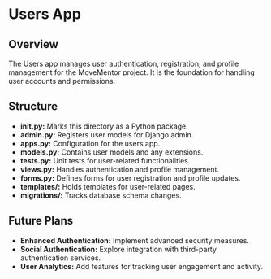 # Users App

## Overview
The Users app manages user authentication, registration, and profile management for the MoveMentor project. It is the foundation for handling user accounts and permissions.

## Structure

- **__init__.py:** Marks this directory as a Python package.
- **admin.py:** Registers user models for Django admin.
- **apps.py:** Configuration for the users app.
- **models.py:** Contains user models and any extensions.
- **tests.py:** Unit tests for user-related functionalities.
- **views.py:** Handles authentication and profile management.
- **forms.py:** Defines forms for user registration and profile updates.
- **templates/:** Holds templates for user-related pages.
- **migrations/:** Tracks database schema changes.

## Future Plans
- **Enhanced Authentication:** Implement advanced security measures.
- **Social Authentication:** Explore integration with third-party authentication services.
- **User Analytics:** Add features for tracking user engagement and activity.

